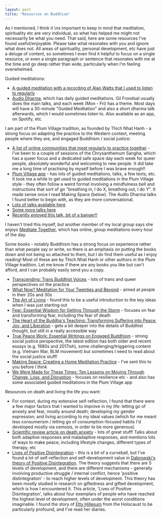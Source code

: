 ```yaml
---
layout: post
title: "Resources on Buddhism"
---
```


<p class="c10 c15"><span class="c0">As I mentioned, I think it  \ns important to keep in mind that meditation, spirituality etc are very individual, so what has helped me might not necessarily be what you need. That said, here are some resources I've found useful/enjoyable. Please take what resonates with you and ignore what does not. All areas of spirituality, personal development, etc have just a deluge of content, so sometimes I even find it helpful to focus on a single resource, or even a single paragraph or sentence that resonates with me at the time and go deep rather than wide, particularly when I'm feeling overwhelmed.</span></p><p class="c1 c15"><span class="c0"></span></p><p class="c10 c15"><span class="c0">Guided meditations:</span></p><ul class="c17 lst-kix_rcpww8emsn5j-0 start"><li class="c12 li-bullet-0"><span class="c6"><a class="c4" href="https://www.google.com/url?q=https://www.youtube.com/watch?v%3DjPpUNAFHgxM&amp;sa=D&amp;source=editors&amp;ust=1743642739773687&amp;usg=AOvVaw2BcKNzYQSY-fRsBTw-jYcA">A guided meditation with a recording of Alan Watts that I used to listen to regularly</a></span></li><li class="c12 li-bullet-0"><span class="c6"><a class="c4" href="https://www.google.com/url?q=https://www.audiodharma.org/&amp;sa=D&amp;source=editors&amp;ust=1743642739773849&amp;usg=AOvVaw0h2y8c7BYBVE5UxWdf-MhR">Audio Dharma</a></span><span class="c0">, which has daily guided meditations. Gil Frondsal usually does the main talks, and each week (Mon - Fri) has a theme. Most days will have a 30-minute &quot;Guided Meditation&quot; and also a short dharma talk afterwards, which I would sometimes listen to. Also available as an app, on Spotify, etc.</span></li></ul><p class="c10 c15"><span class="c0">I am part of the Plum Village tradition, as founded by Thich Nhat Hanh - a strong focus on adapting the practice to the Western context, meeting people where they are, and engaged Buddhism / social justice:</span></p><ul class="c17 lst-kix_tog17f5dy9mo-0 start"><li class="c12 li-bullet-0"><span class="c6"><a class="c4" href="https://www.google.com/url?q=https://www.plumline.org/&amp;sa=D&amp;source=editors&amp;ust=1743642739774894&amp;usg=AOvVaw3gGtylJu_Xj5nNInsb_tSb">A list of online communities that meet regularly to practice together</a></span><span class="c0">&nbsp;- I've been to a couple of sessions of the Chrysanthemum Sangha, which has a queer focus and a dedicated safe space day each week for queer people, absolutely wonderful and welcoming to new people. It did take me a long time of practising by myself before I was brave enough!!</span></li><li class="c12 li-bullet-0"><span class="c6"><a class="c4" href="https://www.google.com/url?q=https://plumvillage.app/&amp;sa=D&amp;source=editors&amp;ust=1743642739775572&amp;usg=AOvVaw0JBcuPTLrxhSRu2hIbDDIW">Plum Village app</a></span><span class="c0">&nbsp;- has lots of guided meditations, talks, a few texts, etc. It took me a while to get used to guided meditations in the Plum Village style - they often follow a weird format involving a mindfulness bell and instructions that sort of go &quot;breathing in, I do X, breathing out, I do Y&quot;. It made sense once I read Making Space (below). The Audio Dharma talks I found better to begin with, as they are more conversational.</span></li><li class="c12 li-bullet-0"><span class="c6"><a class="c4" href="https://www.google.com/url?q=https://www.youtube.com/channel/UCcv7KJIAsiddB2YRegvrF7g&amp;sa=D&amp;source=editors&amp;ust=1743642739776539&amp;usg=AOvVaw22UvzQ3lijJPFp5RXcJq6X">Lots of talks available here</a></span></li><li class="c12 li-bullet-0"><span class="c6"><a class="c4" href="https://www.google.com/url?q=https://www.youtube.com/channel/UCytzR1tkUYoF5DjGYiYkhGQ&amp;sa=D&amp;source=editors&amp;ust=1743642739776761&amp;usg=AOvVaw0iHnxazeZDLlThUiYt_ttn">Some more talks here</a></span></li><li class="c12 li-bullet-0"><span class="c6"><a class="c4" href="https://www.google.com/url?q=https://www.youtube.com/watch?v%3D4IkXnr3zlOw&amp;sa=D&amp;source=editors&amp;ust=1743642739777019&amp;usg=AOvVaw2BgiuC-hd51mvSEzD22JEj">Recently enjoyed this talk, bit of a banger!!</a></span></li></ul><p class="c10 c15"><span class="c13">I haven't tried this myself, but another member of my local group says she enjoys </span><span class="c6"><a class="c4" href="https://www.google.com/url?q=http://mindfulleader.org/meditate-together&amp;sa=D&amp;source=editors&amp;ust=1743642739777436&amp;usg=AOvVaw0G18M-5-u5_mVeYvp_C1t-">Meditate Together</a></span><span class="c0">, which has online, group meditations every hour of the day.</span></p><p class="c1 c15"><span class="c0"></span></p><p class="c10 c15"><span class="c0">Some books - notably Buddhism has a strong focus on experience rather than what people say or write, so there is an emphasis on putting the books down and not being so attached to them, but I do find them useful as I enjoy reading! Most of these are by Thich Nhat Hanh or other authors in the Plum Village tradition. Let me know if there are any books you like but can't afford, and I can probably easily send you a copy.</span></p><ul class="c17 lst-kix_b8hl8hu28hl7-0 start"><li class="c12 li-bullet-0"><span class="c6"><a class="c4" href="https://www.google.com/url?q=https://www.goodreads.com/en/book/show/52531165-transcending&amp;sa=D&amp;source=editors&amp;ust=1743642739778709&amp;usg=AOvVaw2hU-CU0zhLEacjk98wGGb8">Transcending: Trans Buddhist Voices</a></span><span class="c0">&nbsp;- lots of trans and queer perspectives on the practice</span></li><li class="c12 li-bullet-0"><span class="c6"><a class="c4" href="https://www.google.com/url?q=https://www.goodreads.com/book/show/34262294-what-now?ref%3Dnav_sb_ss_1_49&amp;sa=D&amp;source=editors&amp;ust=1743642739779111&amp;usg=AOvVaw0nXxKR0xhnnpsmO68VS3b6">What Now? Meditation for Your Twenties and Beyond</a></span><span class="c0">&nbsp;- aimed at people in their 20s and 30s</span></li><li class="c12 li-bullet-0"><span class="c6"><a class="c4" href="https://www.google.com/url?q=https://www.goodreads.com/book/show/29779239-the-art-of-living?ref%3Dnav_sb_ss_1_22&amp;sa=D&amp;source=editors&amp;ust=1743642739779405&amp;usg=AOvVaw35e5exrOPASr9eLYRmmZwf">The Art of Living</a></span><span class="c0">&nbsp;- found this to be a useful introduction to the key ideas when I was just starting out</span></li><li class="c12 li-bullet-0"><span class="c6"><a class="c4" href="https://www.google.com/url?q=https://www.goodreads.com/book/show/13623836-fear?ref%3Dnav_sb_ss_1_9&amp;sa=D&amp;source=editors&amp;ust=1743642739779788&amp;usg=AOvVaw3_oQkJiTPSxx9Kq8KAuG_P">Fear: Essential Wisdom for Getting Through the Storm</a></span><span class="c0">&nbsp;- focuses on fear and transforming fear, including the fear of death</span></li><li class="c12 li-bullet-0"><span class="c6"><a class="c4" href="https://www.google.com/url?q=https://www.goodreads.com/book/show/209574.The_Heart_of_the_Buddha_s_Teaching&amp;sa=D&amp;source=editors&amp;ust=1743642739780244&amp;usg=AOvVaw3_RYOp1vtV-uXqQwiNDV98">The Heart of the Buddha's Teaching: Transforming Suffering into Peace, Joy, and Liberation</a></span><span class="c0">&nbsp;- gets a bit deeper into the details of Buddhist thought, but still in a really accessible way</span></li><li class="c12 li-bullet-0"><span class="c6"><a class="c4" href="https://www.google.com/url?q=https://www.goodreads.com/book/show/52198661-true-peace-work?ref%3Dnav_sb_ss_1_15&amp;sa=D&amp;source=editors&amp;ust=1743642739780689&amp;usg=AOvVaw2FStYv3DwGf-G6wOvR7RBL">True Peace Work: Essential Writings on Engaged Buddhism</a></span><span class="c0">&nbsp;- strong social justice perspective, the latest edition has both older and recent essays (e.g. 1980s and 2017ish), some challenging/triggering content (e.g. Vietnam War, BLM movement) but sometimes I need to read about the social justice stuff!</span></li><li class="c12 li-bullet-0"><span class="c6"><a class="c4" href="https://www.google.com/url?q=https://www.goodreads.com/book/show/13024075-making-space?ref%3Dnav_sb_ss_1_17&amp;sa=D&amp;source=editors&amp;ust=1743642739781410&amp;usg=AOvVaw21asG6MyzPf50gRmPL2gNX">Making Space: Creating a Home Meditation Practice</a></span><span class="c0">&nbsp;- I've sent this to you before I think</span></li><li class="c12 li-bullet-0"><span class="c6"><a class="c4" href="https://www.google.com/url?q=https://www.goodreads.com/book/show/58506264-we-were-made-for-these-times?ref%3Dnav_sb_ss_1_28&amp;sa=D&amp;source=editors&amp;ust=1743642739781820&amp;usg=AOvVaw1pTffsqrAYIwyvCpa2Jw8d">We Were Made for These Times: Ten Lessons on Moving Through Change, Loss, and Disruption</a></span><span class="c0">&nbsp;- focuses on resilience etc - and also has some associated guided meditations in the Plum Village app</span></li></ul><p class="c10 c15"><span class="c0">Resources on death and living the life you want:</span></p><ul class="c17 lst-kix_s9cffljz2v5s-0 start"><li class="c12 li-bullet-0"><span class="c0">For context, during my extensive self-reflection, I found that there were a few major factors that I wanted to improve in my life: letting go of anxiety and fear, mostly around death; developing my gender expression; and living according to my ideal values (which for me meant less consumerism / letting go of consumption-focused habits I'd developed mostly via osmosis, in order to be more generous)</span></li><li class="c12 li-bullet-0"><span class="c6"><a class="c4" href="https://www.google.com/url?q=https://www.sciencedirect.com/science/article/pii/S0272735814001354&amp;sa=D&amp;source=editors&amp;ust=1743642739783136&amp;usg=AOvVaw22LPWoZWaPEiGM542sEKVK">Scientific review article on death anxiety</a></span><span class="c0">&nbsp;- lots of great stuff! Talks about both adaptive responses and maladaptive responses, and mentions lots of ways to make peace, including lifestyle changes, different types of therapy, etc</span></li><li class="c12 li-bullet-0"><span class="c6"><a class="c4" href="https://www.google.com/url?q=https://www.researchgate.net/publication/344478271_Lives_of_Positive_Disintegration&amp;sa=D&amp;source=editors&amp;ust=1743642739783739&amp;usg=AOvVaw3ZJadm5K9cTbwAUUBD-6wU">Lives of Positive Disintegration</a></span><span class="c13">&nbsp;- this is a bit of a curveball, but I've found a lot of self-reflection and self-development value in </span><span class="c6"><a class="c4" href="https://www.google.com/url?q=https://en.wikipedia.org/wiki/Positive_disintegration&amp;sa=D&amp;source=editors&amp;ust=1743642739784154&amp;usg=AOvVaw0PAGSUQN5BRvN4vR4o6Fxv">Dabrowski's theory of Positive Disintegration</a></span><span class="c0">. The theory suggests that there are 5 levels of development, and there are different mechanisms - generally involving productive struggle / internal conflict, hence 'positive distintegration' - to reach higher levels of development. This theory has been mostly studied in research on giftedness and gifted development, which is how I encountered it. This article, 'Lives of Positive Disintegration', talks about four exemplars of people who have reached the highest level of development, often under the worst conditions imaginable. I found the story of <a href="https://en.wikipedia.org/wiki/Etty_Hillesum">Etty Hillesum</a> from the Holocaust to be particularly profound, and I've read her diaries.</span></li></ul><p class="c1"><span class="c3"></span></p><p class="c1"><span class="c3"></span></p>

